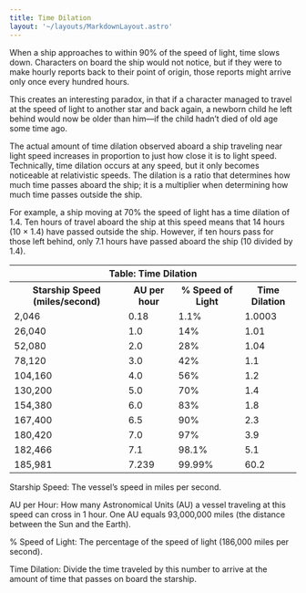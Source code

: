 ```yaml
---
title: Time Dilation
layout: '~/layouts/MarkdownLayout.astro'
---
```

When a ship approaches to within 90% of the speed of light, time slows down.
Characters on board the ship would not notice, but if they were to make hourly
reports back to their point of origin, those reports might arrive only once
every hundred hours.

This creates an interesting paradox, in that if a character managed to travel
at the speed of light to another star and back again, a newborn child he left
behind would now be older than him—if the child hadn’t died of old age some
time ago.

The actual amount of time dilation observed aboard a ship traveling near light
speed increases in proportion to just how close it is to light speed.
Technically, time dilation occurs at any speed, but it only becomes noticeable
at relativistic speeds. The dilation is a ratio that determines how much time
passes aboard the ship; it is a multiplier when determining how much time
passes outside the ship.

For example, a ship moving at 70% the speed of light has a time dilation of
1.4. Ten hours of travel aboard the ship at this speed means that 14 hours (10
× 1.4) have passed outside the ship. However, if ten hours pass for those left
behind, only 7.1 hours have passed aboard the ship (10 divided by 1.4).


<table> <tr><th colspan="4">Table: Time Dilation</th></tr> <tr><th>Starship Speed (miles/second)</th><th>AU per hour</th><th>% Speed of Light</th><th>Time Dilation</th></tr> <tr><td>2,046</td><td>0.18</td><td>1.1%</td><td>1.0003</td></tr> <tr class="shaded"><td>26,040</td><td>1.0</td><td>14%</td><td>1.01</td></tr> <tr><td>52,080</td><td>2.0</td><td>28%</td><td>1.04</td></tr> <tr class="shaded"><td>78,120</td><td>3.0</td><td>42%</td><td>1.1</td></tr> <tr><td>104,160</td><td>4.0</td><td>56%</td><td>1.2</td></tr> <tr class="shaded"><td>130,200</td><td>5.0</td><td>70%</td><td>1.4</td></tr> <tr><td>154,380</td><td>6.0</td><td>83%</td><td>1.8</td></tr> <tr class="shaded"><td>167,400</td><td>6.5</td><td>90%</td><td>2.3</td></tr> <tr><td>180,420</td><td>7.0</td><td>97%</td><td>3.9</td></tr> <tr class="shaded"><td>182,466</td><td>7.1</td><td>98.1%</td><td>5.1</td></tr> <tr><td>185,981</td><td>7.239</td><td>99.99%</td><td>60.2</td></tr> </table>



Starship Speed: The vessel’s speed in miles per second.

AU per Hour: How many Astronomical Units (AU) a vessel traveling at this speed
can cross in 1 hour. One AU equals 93,000,000 miles (the distance between the
Sun and the Earth).

% Speed of Light: The percentage of the speed of light (186,000 miles per
second).

Time Dilation: Divide the time traveled by this number to arrive at the amount
of time that passes on board the starship.


